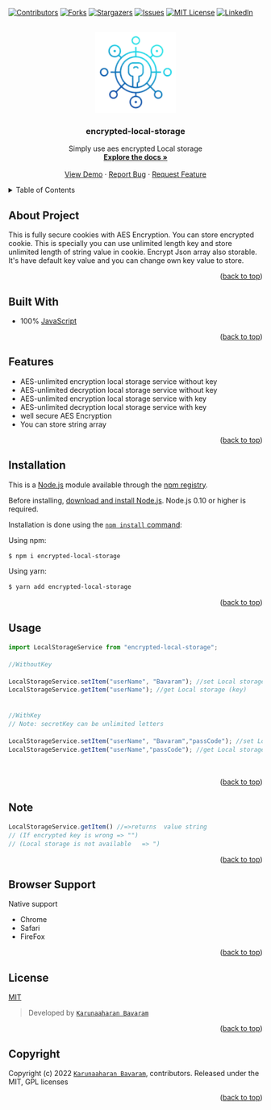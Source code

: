 <div id="top"></div>

[![Contributors][contributors-shield]][contributors-url]
[![Forks][forks-shield]][forks-url]
[![Stargazers][stars-shield]][stars-url]
[![Issues][issues-shield]][issues-url]
[![MIT License][license-shield]][license-url]
[![LinkedIn][linkedin-shield]][linkedin-url]

<br />

<!-- PROJECT LOGO -->
<div align="center">
  <a href="https://github.com/kbram/encrypted-local-storage">
    <img src="https://github.com/kbram/files/blob/main/encryption-icon.png" alt="Logo" width="160" height="160">
  </a>

  <h3 align="center">encrypted-local-storage</h3>

  <p align="center">
    Simply use aes encrypted Local storage
    <br />
    <a href="https://github.com/kbram/encrypted-local-storage"><strong>Explore the docs »</strong></a>
    <br />
    <br />
    <a href="https://github.com/kbram/encrypted-local-storage">View Demo</a>
    ·
    <a href="https://github.com/kbram/encrypted-local-storage/issues">Report Bug</a>
    ·
    <a href="https://github.com/kbram/encrypted-local-storage/issues">Request Feature</a>
  </p>
</div>


<!-- TABLE OF CONTENTS -->
<details>
  <summary>Table of Contents</summary>
  <ol>
   <li><a href="#about-project">About Project</a></li>
   <li><a href="#built-With">Built With</a></li>
   <li><a href="#features">Features</a></li>
   <li><a href="#installation">Installation</a></li>
    <li><a href="#usage">Usages</a></li>
    <li><a href="#note">Note</a></li>
    <li><a href="#browser-support">Browser Support</a></li>
    <li><a href="#license">License</a></li>
  </ol>
</details>

<!-- PROJECT FEATHERS -->
## About Project

This is fully secure cookies with AES Encryption. You can store encrypted cookie. This is specially you can use unlimited length key and store unlimited length of string value in cookie. Encrypt Json array also storable. It's have default key value and you can change own key value to store.

<p align="right">(<a href="#top">back to top</a>)</p>

## Built With

* 100% [JavaScript](https://www.javascript.com/)


<p align="right">(<a href="#top">back to top</a>)</p>

## Features

  * AES-unlimited encryption local storage service without key
  * AES-unlimited decryption local storage service without key
  * AES-unlimited encryption local storage service  with key
  * AES-unlimited decryption local storage service  with key
  * well secure AES Encryption
  * You can store string array


<p align="right">(<a href="#top">back to top</a>)</p>

## Installation

This is a [Node.js](https://nodejs.org/en/) module available through the
[npm registry](https://www.npmjs.com/).

Before installing, [download and install Node.js](https://nodejs.org/en/download/).
Node.js 0.10 or higher is required.

Installation is done using the
[`npm install` command](https://docs.npmjs.com/getting-started/installing-npm-packages-locally):

Using npm:

```bash
$ npm i encrypted-local-storage
```

Using yarn:

```bash
$ yarn add encrypted-local-storage
```

<p align="right">(<a href="#top">back to top</a>)</p>


## Usage

```js
import LocalStorageService from "encrypted-local-storage";

//WithoutKey

LocalStorageService.setItem("userName", "Bavaram"); //set Local storage  (key,value)
LocalStorageService.getItem("userName"); //get Local storage (key)


//WithKey
// Note: secretKey can be unlimited letters

LocalStorageService.setItem("userName", "Bavaram","passCode"); //set Local storage  (key,value,encrypt_key)
LocalStorageService.getItem("userName","passCode"); //get Local storage (key,encrypt_key)

 
```

<p align="right">(<a href="#top">back to top</a>)</p>

## Note
```js
LocalStorageService.getItem() //=>returns  value string
// (If encrypted key is wrong => "")
// (Local storage is not available   => ")

```
<p align="right">(<a href="#top">back to top</a>)</p>

## Browser Support

Native support

- Chrome
- Safari
- FireFox

<p align="right">(<a href="#top">back to top</a>)</p>


## License

  [MIT](LICENSE)


>
> Developed by [`Karunaaharan Bavaram`](https://www.bavaram.info)

<p align="right">(<a href="#top">back to top</a>)</p>

## Copyright

Copyright (c) 2022 [`Karunaaharan Bavaram`](https://www.bavaram.info), contributors. Released under the MIT, GPL licenses

<p align="right">(<a href="#top">back to top</a>)</p>

[contributors-shield]: https://img.shields.io/github/contributors/kbram/encrypted-local-storage.svg?style=for-the-badge
[contributors-url]: https://github.com/kbram/encrypted-local-storage/graphs/contributors
[forks-shield]: https://img.shields.io/github/forks/kbram/encrypted-local-storage.svg?style=for-the-badge
[forks-url]: https://github.com/kbram/encrypted-local-storage/network/members
[stars-shield]: https://img.shields.io/github/stars/kbram/encrypted-local-storage.svg?style=for-the-badge
[stars-url]: https://github.com/kbram/encrypted-local-storage/stargazers
[issues-shield]: https://img.shields.io/github/issues/kbram/encrypted-local-storage.svg?style=for-the-badge
[issues-url]: https://github.com/kbram/encrypted-local-storage/issues
[license-shield]: https://img.shields.io/github/license/kbram/encrypted-local-storage.svg?style=for-the-badge
[license-url]: https://github.com/kbram/encrypted-local-storage/blob/master/LICENSE.txt
[linkedin-shield]: https://img.shields.io/badge/-LinkedIn-black.svg?style=for-the-badge&logo=linkedin&colorB=555
[linkedin-url]: https://www.linkedin.com/in/bavaram
